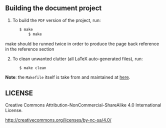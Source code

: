 
## Building the document project

1. To build the `PDF` version of the project, run:

	```bash
	   $ make
    	   $ make	
	```

make should be runned twice in order to produce 
the page back reference in the reference section

2. To clean unwanted clutter (all LaTeX auto-generated files), run:

	```bash
	   $ make clean
	```

__Note__: the `Makefile` itself is take from and maintained at
[here](http://code.google.com/p/latex-makefile/).




## LICENSE

Creative Commons Attribution-NonCommercial-ShareAlike 4.0 International License.

http://creativecommons.org/licenses/by-nc-sa/4.0/






